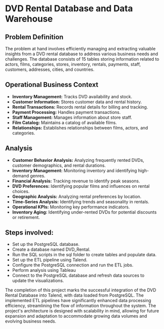 # DVD Rental Database and Data Warehouse

## Problem Definition

The problem at hand involves efficiently managing and extracting valuable insights from a DVD rental database to address various business needs and challenges. The database consists of 15 tables storing information related to actors, films, categories, stores, inventory, rentals, payments, staff, customers, addresses, cities, and countries.

## Operational Business Context
- **Inventory Management:** Tracks DVD availability and stock.
- **Customer Information:** Stores customer data and rental history.
- **Rental Transactions:** Records rental details for billing and tracking.
- **Payment Processing:** Handles payment transactions.
- **Staff Management:** Manages information about store staff.
- **Film Catalog:** Maintains a catalog of available films.
- **Relationships:** Establishes relationships between films, actors, and categories.

## Analysis
- **Customer Behavior Analysis:** Analyzing frequently rented DVDs, customer demographics, and rental durations.
- **Inventory Management:** Monitoring inventory and identifying high-demand genres.
- **Financial Analysis:** Tracking revenue to identify peak seasons.
- **DVD Preferences:** Identifying popular films and influences on rental choices.
- **Geographic Analysis:** Analyzing rental preferences by location.
- **Time-Series Analysis:** Identifying trends and seasonality in rentals.
- **Operational KPIs:** Monitoring key performance indicators.
- **Inventory Aging:** Identifying under-rented DVDs for potential discounts or retirement.

## Steps involved:
- Set up the PostgreSQL database.
- Create a database named DVD_Rental.
- Run the SQL scripts in the sql folder to create tables and populate data.
- Set up the ETL pipeline using Talend.
- Configure the PostgreSQL connection and run the ETL jobs.
- Perform analysis using Tableau
- Connect to the PostgreSQL database and refresh data sources to update the visualizations.

The completion of this project marks the successful integration of the DVD Rental Database into Talend, with data loaded from PostgreSQL. The implemented ETL pipelines have significantly enhanced data processing efficiency, streamlining the flow of information throughout the system. The project's architecture is designed with scalability in mind, allowing for future expansion and adaptation to accommodate growing data volumes and evolving business needs.
